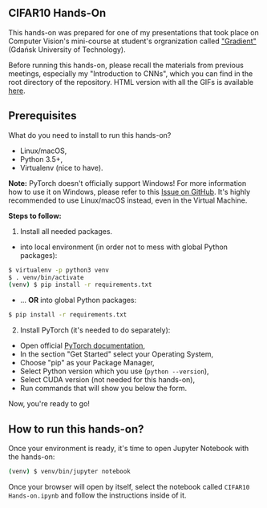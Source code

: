 CIFAR10 Hands-On
----------------

This hands-on was prepared for one of my presentations that took place on Computer
 Vision's mini-course at student's orgranization called ["Gradient"](http://gradient.eti.pg.gda.pl/)
 (Gdańsk University of Technology).

Before running this hands-on, please recall the materials from previous meetings,
 especially my "Introduction to CNNs", which you can find in the root directory
 of the repository. HTML version with all the GIFs is available
 [here](https://mega.nz/#%21H4IEnZKJ%21so0Czkp8lcLWCt0o3O912WnKZBFjkvZFeJG23kITpig).

## Prerequisites

What do you need to install to run this hands-on?

 - Linux/macOS,
 - Python 3.5+,
 - Virtualenv (nice to have).

**Note:** PyTorch doesn't officially support Windows! For more information how to
 use it on Windows, please refer to this [Issue on GitHub](https://github.com/pytorch/pytorch/issues/494).
 It's highly recommended to use Linux/macOS instead, even in the Virtual Machine.

**Steps to follow:**

1. Install all needed packages.

 - into local environment (in order not to mess with global Python packages):

```bash
$ virtualenv -p python3 venv
$ . venv/bin/activate
(venv) $ pip install -r requirements.txt
```

 - ... **OR** into global Python packages:

```bash
$ pip install -r requirements.txt
```

2. Install PyTorch (it's needed to do separately):

 - Open official [PyTorch documentation](http://pytorch.org/#pip-install-pytorch),
 - In the section "Get Started" select your Operating System,
 - Choose "pip" as your Package Manager,
 - Select Python version which you use (`python --version`),
 - Select CUDA version (not needed for this hands-on),
 - Run commands that will show you below the form.

Now, you're ready to go!

## How to run this hands-on?

Once your environment is ready, it's time to open Jupyter Notebook
 with the hands-on:

```bash
(venv) $ venv/bin/jupyter notebook
```

Once your browser will open by itself, select the notebook called `CIFAR10 Hands-on.ipynb`
 and follow the instructions inside of it.

